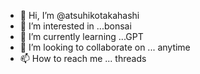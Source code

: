 - 👋 Hi, I’m @atsuhikotakahashi
- 👀 I’m interested in ...bonsai
- 🌱 I’m currently learning ...GPT
- 💞️ I’m looking to collaborate on ... anytime
- 📫 How to reach me ... threads

<!---
atsuhikotakahashi/atsuhikotakahashi is a ✨ special ✨ repository because its `README.md` (this file) appears on your GitHub profile.
You can click the Preview link to take a look at your changes.
--->
